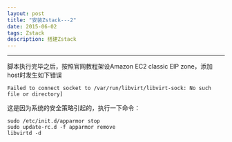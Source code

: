 ```yaml
---
layout: post
title: "安装Zstack---2"
date: 2015-06-02
tags: Zstack
description: 搭建Zstack
---
```

***

脚本执行完毕之后，按照官网教程架设Amazon EC2 classic EIP zone，添加host时发生如下错误

    Failed to connect socket to /var/run/libvirt/libvirt-sock: No such file or directory]

这是因为系统的安全策略引起的，执行一下命令：

    sudo /etc/init.d/apparmor stop
    sudo update-rc.d -f apparmor remove
    libvirtd -d

